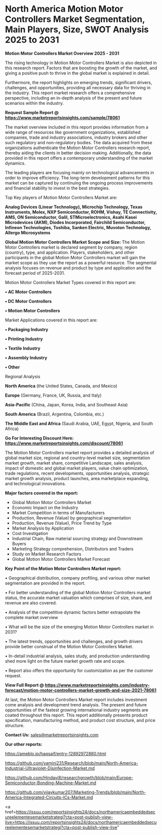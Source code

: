 # North America Motion Motor Controllers Market Segmentation, Main Players, Size, SWOT Analysis 2025 to 2031

<Strong> Motion Motor Controllers Market Overview 2025 - 2031</strong>

The rising technology in Motion Motor Controllers Market is also depicted in this research report. Factors that are boosting the growth of the market, and giving a positive push to thrive in the global market is explained in detail.

Furthermore, the report highlights on emerging trends, significant drivers, challenges, and opportunities, providing all necessary data for thriving in the industry. This report market research offers a comprehensive perspective, including an in-depth analysis of the present and future scenarios within the industry.

<strong>Request Sample Report @ <a href=https://www.marketreportsinsights.com/sample/78061>https://www.marketreportsinsights.com/sample/78061</a></strong>

The market overview included in this report provides information from a wide range of resources like government organizations, established companies, trade and industry associations, industry brokers and other such regulatory and non-regulatory bodies. The data acquired from these organizations authenticate the Motion Motor Controllers research report, thereby aiding the clients in better decision making. Additionally, the data provided in this report offers a contemporary understanding of the market dynamics.

The leading players are focusing mainly on technological advancements in order to improve efficiency. The long-term development patterns for this market can be captured by continuing the ongoing process improvements and financial stability to invest in the best strategies.

Top Key players of Motion Motor Controllers Market are:

<strong>Analog Devices (Linear Technology), Microchip Technology, Texas Instruments, Molex, NXP Semiconductor, ROHM, Vishay, TE Connectivity, AMS, ON Semiconductor, Galil, STMicroelectronics, Asahi Kasei Microdevices (AKM), Diodes Incorporated, Fairchild Semiconductor, Infineon Technologies, Toshiba, Sanken Electric, Muvoton Technology, Allergo Microsystems</strong>

<strong><b>Global Motion Motor Controllers Market Scope and Size:</b></strong>
The Motion Motor Controllers market is declared segment by company, region (country), type, and application. Players, stakeholders, and other participants in the global Motion Motor Controllers market will gain the market scope as they use the report as a powerful resource. The segmental analysis focuses on revenue and product by type and application and the forecast period of 2025-2031.

Motion Motor Controllers Market Types covered in this report are:

<strong>• AC Motor Controllers

• DC Motor Controllers

• Motion Motor Controllers</strong>

Market Applications covered in this report are:

<strong>• Packaging Industry

• Printing Industry

• Textile Industry

• Assembly Industry

• Other</strong> 

Regional Analysis

<strong>North America</strong> (the United States, Canada, and Mexico)

<strong>Europe</strong> (Germany, France, UK, Russia, and Italy)

<strong>Asia-Pacific</strong> (China, Japan, Korea, India, and Southeast Asia)

<strong>South America</strong> (Brazil, Argentina, Colombia, etc.)

<strong>The Middle East and Africa</strong> (Saudi Arabia, UAE, Egypt, Nigeria, and South Africa)

<strong>Go For Interesting Discount Here: <a href=https://www.marketreportsinsights.com/discount/78061>https://www.marketreportsinsights.com/discount/78061</a></strong>

The Motion Motor Controllers market report provides a detailed analysis of global market size, regional and country-level market size, segmentation market growth, market share, competitive Landscape, sales analysis, impact of domestic and global market players, value chain optimization, trade regulations, recent developments, opportunities analysis, strategic market growth analysis, product launches, area marketplace expanding, and technological innovations.

<strong><b>Major factors covered in the report:</b></strong>
<ul>
  <li>Global Motion Motor Controllers Market </li>
  <li>Economic Impact on the Industry</li>
  <li>Market Competition in terms of Manufacturers</li>
  <li>Production, Revenue (Value) by geographical segmentation</li>
  <li>Production, Revenue (Value), Price Trend by Type</li>
  <li>Market Analysis by Application</li>
  <li>Cost Investigation</li>
  <li>Industrial Chain, Raw material sourcing strategy and Downstream Buyers</li>
  <li>Marketing Strategy comprehension, Distributors and Traders</li>
  <li>Study on Market Research Factors</li>
  <li>Global Motion Motor Controllers Market Forecast</li>
</ul>

<strong><b>Key Point of the Motion Motor Controllers Market report:</b></strong>

• Geographical distribution, company profiling, and various other market segmentation are provided in the report.

• For better understanding of the global Motion Motor Controllers market status, the accurate market valuation which comprises of size, share, and revenue are also covered.

• Analysis of the competitive dynamic factors better extrapolate the complete market overview

• What will be the size of the emerging Motion Motor Controllers market in 2031?

• The latest trends, opportunities and challenges, and growth drivers provide better construal of the Motion Motor Controllers Market.

• In-detail industrial analysis, sales study, and production understanding shed more light on the future market growth rate and scope.

• Report also offers the opportunity for customization as per the customer request.

<strong><b>View Full Report @ <a href=https://www.marketreportsinsights.com/industry-forecast/motion-motor-controllers-market-growth-and-size-2021-78061>https://www.marketreportsinsights.com/industry-forecast/motion-motor-controllers-market-growth-and-size-2021-78061</a></b></strong>


At last, the Motion Motor Controllers Market report includes investment come analysis and development trend analysis. The present and future opportunities of the fastest growing international industry segments are coated throughout this report. This report additionally presents product specification, manufacturing method, and product cost structure, and price structure.

<strong>Contact Us:</strong>
sales@marketreportsinsights.com

<strong>Our other reports:</strong>

<a href=https://ameblo.jp/haqsaif/entry-12892972880.html>https://ameblo.jp/haqsaif/entry-12892972880.html</a>

<a href=https://github.com/yamini231/Research/blob/main/North-America-Industrial-Ultraviolet-Disinfection-Market.md>https://github.com/yamini231/Research/blob/main/North-America-Industrial-Ultraviolet-Disinfection-Market.md</a>

<a href=https://github.com/Hindavi8/researchgrowth/blob/main/Europe-Semiconductor-Bonding-Machine-Market.md>https://github.com/Hindavi8/researchgrowth/blob/main/Europe-Semiconductor-Bonding-Machine-Market.md</a>

<a href=https://github.com/vijaykumar207/Marketing-Trends/blob/main/North-America-Integrated-Circuits-ICs-Market.md>https://github.com/vijaykumar207/Marketing-Trends/blob/main/North-America-Integrated-Circuits-ICs-Market.md</a>

<a href=https://issuu.com/reportsinsights24/docs/northamericaembeddedsecureelementesemarketstrategi?cta=post-publish-view-live>https://issuu.com/reportsinsights24/docs/northamericaembeddedsecureelementesemarketstrategi?cta=post-publish-view-live</a>"

